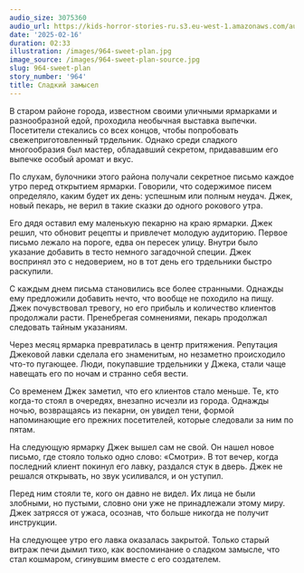 ```yaml
---
audio_size: 3075360
audio_url: https://kids-horror-stories-ru.s3.eu-west-1.amazonaws.com/audio/964-sweet-plan.mp3
date: '2025-02-16'
duration: 02:33
illustration: /images/964-sweet-plan.jpg
image_source: /images/964-sweet-plan-source.jpg
slug: 964-sweet-plan
story_number: '964'
title: Сладкий замысел
---
```


В старом районе города, известном своими уличными ярмарками и разнообразной едой, проходила необычная выставка выпечки. Посетители стекались со всех концов, чтобы попробовать свежеприготовленный трдельник. Однако среди сладкого многообразия был мастер, обладавший секретом, придававшим его выпечке особый аромат и вкус.

По слухам, булочники этого района получали секретное письмо каждое утро перед открытием ярмарки. Говорили, что содержимое писем определяло, каким будет их день: успешным или полным неудач. Джек, новый пекарь, не верил в такие сказки до одного рокового утра.

Его дядя оставил ему маленькую пекарню на краю ярмарки. Джек решил, что обновит рецепты и привлечет молодую аудиторию. Первое письмо лежало на пороге, едва он пересек улицу. Внутри было указание добавить в тесто немного загадочной специи. Джек воспринял это с недоверием, но в тот день его трдельники быстро раскупили.

С каждым днем письма становились все более странными. Однажды ему предложили добавить нечто, что вообще не походило на пищу. Джек почувствовал тревогу, но его прибыль и количество клиентов продолжали расти. Пренебрегая сомнениями, пекарь продолжал следовать тайным указаниям.

Через месяц ярмарка превратилась в центр притяжения. Репутация Джековой лавки сделала его знаменитым, но незаметно происходило что-то пугающее. Люди, покупавшие трдельники у Джека, стали чаще навещать его по ночам и странно себя вести.

Со временем Джек заметил, что его клиентов стало меньше. Те, кто когда-то стоял в очередях, внезапно исчезли из города. Однажды ночью, возвращаясь из пекарни, он увидел тени, формой напоминающие его прежних посетителей, которые следовали за ним по пятам.

На следующую ярмарку Джек вышел сам не свой. Он нашел новое письмо, где стояло только одно слово: «Смотри». В тот вечер, когда последний клиент покинул его лавку, раздался стук в дверь. Джек не решался открывать, но звук усиливался, и он уступил.

Перед ним стояли те, кого он давно не видел. Их лица не были злобными, но пустыми, словно они уже не принадлежали этому миру. Джек затрясся от ужаса, осознав, что больше никогда не получит инструкции.

На следующее утро его лавка оказалась закрытой. Только старый витраж печи дымил тихо, как воспоминание о сладком замысле, что стал кошмаром, сгинувшим вместе с его создателем.